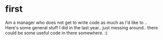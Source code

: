 # first

Am a manager who does not get to write code as much as I'd like to .. Here's some general stuff I did in the last year.. just messing around.. there could be some useful code in there somewhere. :) 
